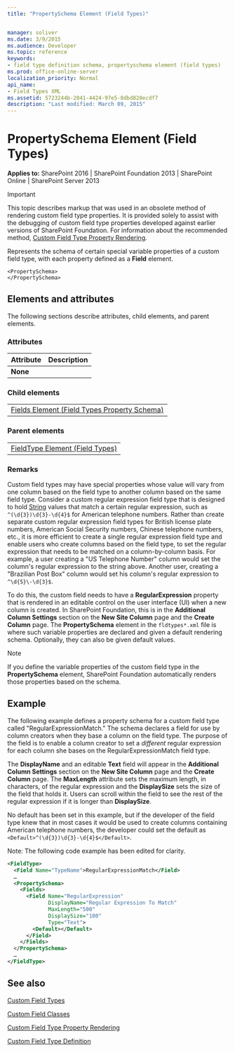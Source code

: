 ```yaml
---
title: "PropertySchema Element (Field Types)"


manager: soliver
ms.date: 3/9/2015
ms.audience: Developer
ms.topic: reference
keywords:
- field type definition schema, propertyschema element (field types)
ms.prod: office-online-server
localization_priority: Normal
api_name:
- Field Types XML
ms.assetid: 5723244b-2041-4424-97e5-8dbd828ecdf7
description: "Last modified: March 09, 2015"
---
```


# PropertySchema Element (Field Types)

 
  
 **Applies to:** SharePoint 2016 | SharePoint Foundation 2013 | SharePoint Online | SharePoint Server 2013
  
> [!IMPORTANT]
> This topic describes markup that was used in an obsolete method of rendering custom field type properties. It is provided solely to assist with the debugging of custom field type properties developed against earlier versions of SharePoint Foundation. For information about the recommended method, [Custom Field Type Property Rendering](http://msdn.microsoft.com/library/a959ad5b-6f3a-462c-80b9-e2d00bb0d62a%28Office.15%29.aspx). 
  
Represents the schema of certain special variable properties of a custom field type, with each property defined as a **Field** element. 
  
```
<PropertySchema>
</PropertySchema>
```

## Elements and attributes

The following sections describe attributes, child elements, and parent elements.

### Attributes

|**Attribute**|**Description**|
|:-----|:-----|
|**None** <br/> ||
   
### Child elements

||
|:-----|
|[Fields Element (Field Types Property Schema)](fields-element-field-types-property-schema.md)|
   
### Parent elements

||
|:-----|
|[FieldType Element (Field Types)](fieldtype-element-field-types.md)|
   
### Remarks

Custom field types may have special properties whose value will vary from one column based on the field type to another column based on the same field type. Consider a custom regular expression field type that is designed to hold [String](http://msdn2.microsoft.com/EN-US/library/s1wwdcbf) values that match a certain regular expression, such as  `^(\d{3})\d{3}-\d{4}$` for American telephone numbers. Rather than create separate custom regular expression field types for British license plate numbers, American Social Security numbers, Chinese telephone numbers, etc., it is more efficient to create a single regular expression field type and enable users who create columns based on the field type, to set the regular expression that needs to be matched on a column-by-column basis. For example, a user creating a "US Telephone Number" column would set the column's regular expression to the string above. Another user, creating a "Brazilian Post Box" column would set his column's regular expression to  `^\d{5}\-\d{3}$`. 
  
To do this, the custom field needs to have a **RegularExpression** property that is rendered in an editable control on the user interface (UI) when a new column is created. In SharePoint Foundation, this is in the **Additional Column Settings** section on the **New Site Column** page and the **Create Column** page. The **PropertySchema** element in the  `fldtypes*.xml` file is where such variable properties are declared and given a default rendering schema. Optionally, they can also be given default values. 
  
> [!NOTE]
> If you define the variable properties of the custom field type in the **PropertySchema** element, SharePoint Foundation automatically renders those properties based on the schema. 
  
## Example

The following example defines a property schema for a custom field type called "RegularExpressionMatch." The schema declares a field for use by column creators when they base a column on the field type. The purpose of the field is to enable a column creator to set a  *different*  regular expression for each column she bases on the RegularExpressionMatch field type. 
  
The **DisplayName** and an editable **Text** field will appear in the **Additional Column Settings** section on the **New Site Column** page and the **Create Column** page. The **MaxLength** attribute sets the maximum length, in characters, of the regular expression and the **DisplaySize** sets the size of the field that holds it. Users can scroll within the field to see the rest of the regular expression if it is longer than **DisplaySize**. 
  
No default has been set in this example, but if the developer of the field type knew that in most cases it would be used to create columns containing American telephone numbers, the developer could set the default as  `<Default>^(\d{3})\d{3}-\d{4}$</Default>`.
  
Note: The following code example has been edited for clarity.
  
```XML
<FieldType>
  <Field Name="TypeName">RegularExpressionMatch</Field>
  …
  <PropertySchema>
    <Fields>
      <Field Name="RegularExpression" 
             DisplayName="Regular Expression To Match" 
             MaxLength="500" 
             DisplaySize="100" 
             Type="Text">
        <Default></Default>
      </Field>
    </Fields>
  </PropertySchema>
  …
</FieldType>
```

## See also



[Custom Field Types](http://msdn.microsoft.com/library/1345b345-226d-443a-918f-af123a3c7b13%28Office.15%29.aspx)
  
[Custom Field Classes](http://msdn.microsoft.com/library/436a9d9b-7a6f-4e8f-86e8-f42ded85c069%28Office.15%29.aspx)
  
[Custom Field Type Property Rendering](http://msdn.microsoft.com/library/a959ad5b-6f3a-462c-80b9-e2d00bb0d62a%28Office.15%29.aspx)
  
[Custom Field Type Definition](http://msdn.microsoft.com/library/b3315997-671f-4c29-9518-48cc4592f205%28Office.15%29.aspx)

